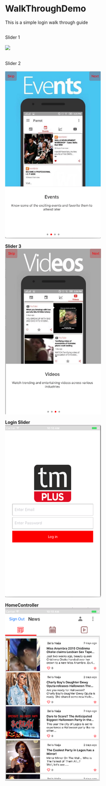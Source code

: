 # WalkThroughDemo
This is a simple login walk through guide

<br>Slider 1</br> <br>
<img src="https://cloud.githubusercontent.com/assets/4386218/19801526/7b7cd588-9cf7-11e6-9b09-a680d464c40a.png" />

<br>Slider 2</br> <br>
<img src="https://github.com/moderateepheezy/WalkThroughDemo/blob/master/Screen%20Shot%202016-10-28%20at%2010.09.27%20AM.png" />

<b>Slider 3</b> <br>
<img src="https://github.com/moderateepheezy/WalkThroughDemo/blob/master/Screen%20Shot%202016-10-28%20at%2010.09.43%20AM.png" />

<b>Login Slider</b> <br>
<img src="https://github.com/moderateepheezy/WalkThroughDemo/blob/master/Screen%20Shot%202016-10-28%20at%2010.10.14%20AM.png" />

<b>HomeController</b> <br>
<img src="https://github.com/moderateepheezy/WalkThroughDemo/blob/master/Screen%20Shot%202016-10-28%20at%2010.10.46%20AM.png" />

